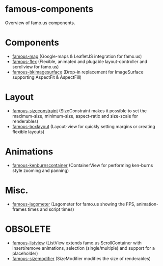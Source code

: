 famous-components
=================

Overview of famo.us components.

# Components

* [famous-map](https://github.com/IjzerenHein/famous-map) (Google-maps & LeafletJS integration for famo.us)
* [famous-flex](https://github.com/IjzerenHein/famous-flex) (Flexible, animated and plugable layout-controller and scrollview for famo.us)
* [famous-bkimagesurface](https://github.com/IjzerenHein/famous-bkimagesurface) (Drop-in replacement for ImageSurface supporting AspectFit & AspectFill)


# Layout

* [famous-sizeconstraint](https://github.com/IjzerenHein/famous-sizeconstraint) (SizeConstraint makes it possible to set the maximum-size, minimum-size, aspect-ratio and size-scale for renderables)
* [famous-boxlayout](https://github.com/IjzerenHein/famous-boxlayout) (Layout-view for quickly setting margins or creating flexible layouts)


# Animations

* [famous-kenburnscontainer](https://github.com/IjzerenHein/famous-kenburnscontainer) (ContainerView for performing ken-burns style zooming and panning)


# Misc.

* [famous-lagometer](https://github.com/IjzerenHein/famous-lagometer) (Lagometer for famo.us showing the FPS, animation-frames times and script times)


# OBSOLETE

* [famous-listview](https://github.com/IjzerenHein/famous-listview) (ListView extends famo.us ScrollContainer with insert/remove animations, selection (single/multiple) and support for a placeholder)
* [famous-sizemodifier](https://github.com/IjzerenHein/famous-sizemodifier) (SizeModifier modifies the size of renderables)


